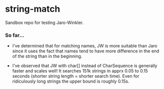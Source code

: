 # string-match
Sandbox repo for testing Jaro-Winkler.

### So far...
* I've determined that for matching names, JW is more suitable than Jaro since it uses the fact that names tend to have more difference in the end of the string than in the beginning.

* I've observed that JW with char[] instead of CharSequence is generally faster and scales well! It searches 151k strings in apprx 0.05 to 0.15 seconds (shorter string length = shorter search time). Even for ridiculously long strings the upper bound is roughly 0.15s.
